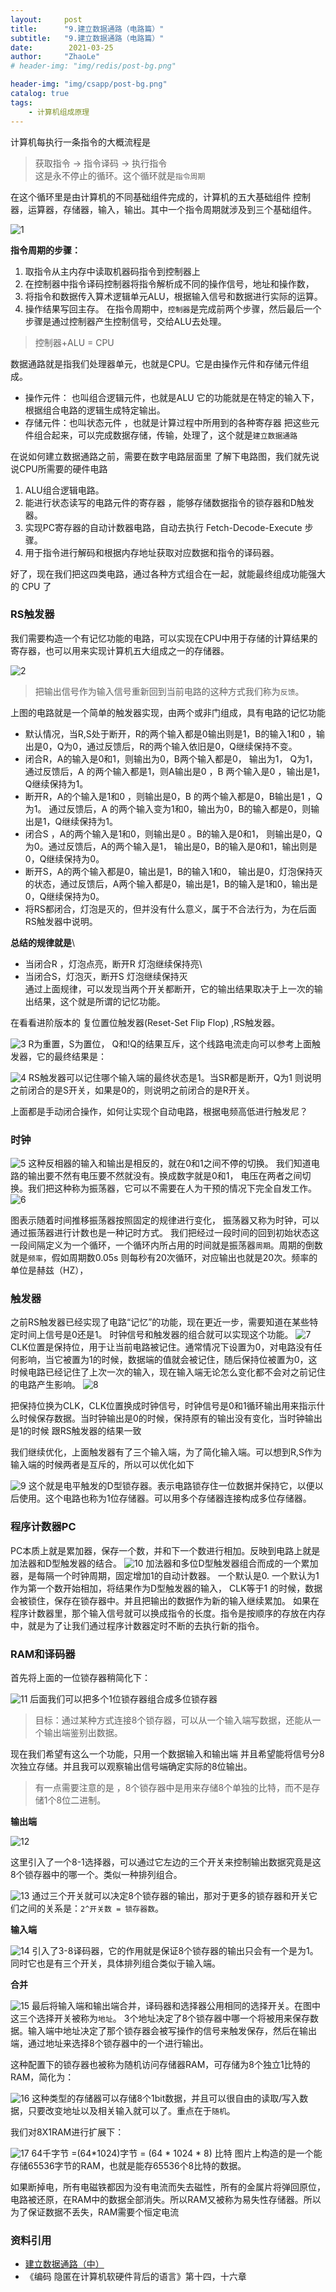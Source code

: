 ```yaml
---
layout:     post
title:      "9.建立数据通路（电路篇）"
subtitle:   "9.建立数据通路（电路篇）"
date:        2021-03-25
author:     "ZhaoLe"
# header-img: "img/redis/post-bg.png"

header-img: "img/csapp/post-bg.png"
catalog: true
tags:
    - 计算机组成原理
---
```

计算机每执行一条指令的大概流程是
> 获取指令 -> 指令译码 -> 执行指令  
这是永不停止的循环。这个循环就是`指令周期`

在这个循环里是由计算机的不同基础组件完成的，计算机的五大基础组件 控制器，运算器，存储器，输入，输出。其中一个指令周期就涉及到三个基础组件。

![1](/img/csapp/data_transmission/1.png)

**指令周期的步骤：**
1. 取指令从主内存中读取机器码指令到控制器上
2. 在控制器中指令译码控制器将指令解析成不同的操作信号，地址和操作数，
3. 将指令和数据传入算术逻辑单元ALU，根据输入信号和数据进行实际的运算。
4. 操作结果写回主存。
在指令周期中，`控制器`是完成前两个步骤，然后最后一个步骤是通过控制器产生控制信号，交给ALU去处理。

> 控制器+ALU = CPU  

数据通路就是指我们处理器单元，也就是CPU。它是由操作元件和存储元件组成。
* 操作元件： 也叫组合逻辑元件，也就是ALU 它的功能就是在特定的输入下，根据组合电路的逻辑生成特定输出。
* 存储元件：也叫状态元件 ，也就是计算过程中所用到的各种寄存器 
把这些元件组合起来，可以完成数据存储，传输，处理了，这个就是`建立数据通路`

在说如何建立数据通路之前，需要在数字电路层面里 了解下电路图，我们就先说说CPU所需要的硬件电路
1. ALU组合逻辑电路。
2. 能进行状态读写的电路元件的寄存器 ，能够存储数据指令的锁存器和D触发器。
3. 实现PC寄存器的自动计数器电路，自动去执行 Fetch-Decode-Execute 步骤。
4. 用于指令进行解码和根据内存地址获取对应数据和指令的译码器。

好了，现在我们把这四类电路，通过各种方式组合在一起，就能最终组成功能强大的 CPU 了

### RS触发器
我们需要构造一个有记忆功能的电路，可以实现在CPU中用于存储的计算结果的寄存器，也可以用来实现计算机五大组成之一的存储器。

![2](/img/csapp/data_transmission/2.png)
> 把输出信号作为输入信号重新回到当前电路的这种方式我们称为`反馈`。  

上图的电路就是一个简单的触发器实现，由两个或非门组成，具有电路的记忆功能
* 默认情况，当R,S处于断开，R的两个输入都是0输出则是1，B的输入1和0 ，输出是0，Q为0，通过反馈后，R的两个输入依旧是0，Q继续保持不变。
* 闭合R，A的输入是0和1，则输出为0，B两个输入都是0， 输出为1， Q为1，通过反馈后，A 的两个输入都是1，则A输出是0 ，B 两个输入是0 ，输出是1，Q继续保持为1。
* 断开R，A的个输入是1和0 ，则输出是0，B 的两个输入都是0，B输出是1 ，Q为1。 通过反馈后，A 的两个输入变为1和0，输出为0，B的输入都是0，则输出是1，Q继续保持为1。
* 闭合S ，A的两个输入是1和0，则输出是0 。B的输入是0和1， 则输出是0，Q为0。通过反馈后，A的两个输入是1， 输出是0，B的输入是0和1，输出则是0，Q继续保持为0。
* 断开S，A的两个输入都是0，输出是1，B的输入1和0， 输出是0，灯泡保持灭的状态，通过反馈后，A两个输入都是0，输出是1，B的输入是1和0，输出是0，Q继续保持为0。
* 将RS都闭合，灯泡是灭的，但并没有什么意义，属于不合法行为，为在后面RS触发器中说明。

**总结的规律就是**\
* 当闭合R ，灯泡点亮，断开R 灯泡继续保持亮\
* 当闭合S，灯泡灭，断开S 灯泡继续保持灭\
通过上面规律，可以发现当两个开关都断开，它的输出结果取决于上一次的输出结果，这个就是所谓的记忆功能。

在看看进阶版本的 复位置位触发器(Reset-Set Flip Flop) ,RS触发器。

![3](/img/csapp/data_transmission/3.png)
 R为重置，S为置位， Q和!Q的结果互斥，这个线路电流走向可以参考上面触发器，它的最终结果是：

![4](/img/csapp/data_transmission/4.png)
RS触发器可以记住哪个输入端的最终状态是1。当SR都是断开，Q为1 则说明之前闭合的是S开关，如果是0的，则说明之前闭合的是R开关。

上面都是手动闭合操作，如何让实现个自动电路，根据电频高低进行触发尼？

### 时钟
![5](/img/csapp/data_transmission/5.png)
这种反相器的输入和输出是相反的，就在0和1之间不停的切换。
我们知道电路的输出要不然有电压要不然就没有。换成数字就是0和1， 电压在两者之间切换。我们把这种称为振荡器，它可以不需要在人为干预的情况下完全自发工作。
![6](/img/csapp/data_transmission/6.png)

图表示随着时间推移振荡器按照固定的规律进行变化， 振荡器又称为时钟，可以通过振荡器进行计数也是一种记时方式。
我们把经过一段时间的回到初始状态这一段间隔定义为一个循环，一个循环内所占用的时间就是振荡器`周期`。周期的倒数就是`频率`，假如周期数0.05s 则每秒有20次循环，对应输出也就是20次。频率的单位是赫兹（HZ），

### 触发器
之前RS触发器已经实现了电路“记忆”的功能，现在更近一步，需要知道在某些特定时间上信号是0还是1。
时钟信号和触发器的组合就可以实现这个功能。
![7](/img/csapp/data_transmission/7.png)
CLK位置是保持位，用于让当前电路被记住。通常情况下设置为0，对电路没有任何影响，当它被置为1的时候，数据端的值就会被记住，随后保持位被置为0，这时候电路已经记住了上次一次的输入，现在输入端无论怎么变化都不会对之前记住的电路产生影响。
![8](/img/csapp/data_transmission/8.png)

把保持位换为CLK，CLK位置换成时钟信号，时钟信号是0和1循环输出用来指示什么时候保存数据。当时钟输出是0的时候，保持原有的输出没有变化，当时钟输出是1的时候 跟RS触发器的结果一致
 
我们继续优化，上面触发器有了三个输入端，为了简化输入端。可以想到R,S作为输入端的时候两者是互斥的，所以可以优化如下

![9](/img/csapp/data_transmission/9.png)
这个就是电平触发的D型锁存器。表示电路锁存住一位数据并保持它，以便以后使用。这个电路也称为1位存储器。可以用多个存储器连接构成多位存储器。

### 程序计数器PC

PC本质上就是累加器，保存一个数，并和下一个数进行相加。反映到电路上就是加法器和D型触发器的结合。
![10](/img/csapp/data_transmission/10.png)
加法器和多位D型触发器组合而成的一个累加器，是每隔一个时钟周期，固定增加1的自动计数器。
一个默认是0. 一个默认为1 作为第一个数开始相加，将结果作为D型触发器的输入， CLK等于1 的时候，数据会被锁住，保存在锁存器中。并且把输出的数据作为新的输入继续累加。
如果在程序计数器里，那个输入信号就可以换成指令的长度。指令是按顺序的存放在内存中，就是为了让我们通过程序计数器定时不断的去执行新的指令。

### RAM和译码器
首先将上面的一位锁存器稍简化下：

![11](/img/csapp/data_transmission/11.png)
后面我们可以把多个1位锁存器组合成多位锁存器

> 目标：通过某种方式连接8个锁存器，可以从一个输入端写数据，还能从一个输出端鉴别出数据。  

现在我们希望有这么一个功能，只用一个数据输入和输出端 并且希望能将信号分8次独立存储。并且我可以观察输出信号端确定实际的8位输出。
> 有一点需要注意的是 ，8个锁存器中是用来存储8个单独的比特，而不是存储1个8位二进制。  

**输出端**

![12](/img/csapp/data_transmission/12.png)

这里引入了一个8-1选择器，可以通过它左边的三个开关来控制输出数据究竟是这8个锁存器中的哪一个。类似一种排列组合。

![13](/img/csapp/data_transmission/13.png)
通过三个开关就可以决定8个锁存器的输出，那对于更多的锁存器和开关它们之间的关系是：`2^开关数 = 锁存器数`。

**输入端**

![14](/img/csapp/data_transmission/14.png)
引入了3-8译码器，它的作用就是保证8个锁存器的输出只会有一个是为1。同时它也是有三个开关，具体排列组合类似于输入端。

**合并**

![15](/img/csapp/data_transmission/15.png)
最后将输入端和输出端合并，译码器和选择器公用相同的选择开关。在图中这三个选择开关被称为`地址`。
3个地址决定了8个锁存器中哪一个将被用来保存数据。输入端中地址决定了那个锁存器会被写操作的信号来触发保存，然后在输出端，通过地址来选择8个锁存器中的一个进行输出。

这种配置下的锁存器也被称为随机访问存储器RAM，可存储为8个独立1比特的RAM，简化为：

![16](/img/csapp/data_transmission/16.png)
这种类型的存储器可以存储8个1bit数据，并且可以很自由的读取/写入数据，只要改变地址以及相关输入就可以了。重点在于`随机`。

我们对8X1RAM进行扩展下：

![17](/img/csapp/data_transmission/17.png)
64千字节 =(64*1024)字节 = (64 * 1024 * 8)  比特
图片上构造的是一个能存储65536字节的RAM，也就是能存65536个8比特的数据。

如果断掉电，所有电磁铁都因为没有电流而失去磁性，所有的金属片将弹回原位，电路被还原，在RAM中的数据全部消失。所以RAM又被称为易失性存储器。所以为了保证数据不丢失，RAM需要个恒定电流


###  资料引用
* [建立数据通路（中）](https://time.geekbang.org/column/article/99092)
* 《编码 隐匿在计算机软硬件背后的语言》第十四，十六章
